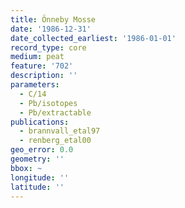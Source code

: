 ```yaml
---
title: Önneby Mosse
date: '1986-12-31'
date_collected_earliest: '1986-01-01'
record_type: core
medium: peat
feature: '702'
description: ''
parameters:
  - C/14
  - Pb/isotopes
  - Pb/extractable
publications:
  - brannvall_etal97
  - renberg_etal00
geo_error: 0.0
geometry: ''
bbox: ~
longitude: ''
latitude: ''
---
```

